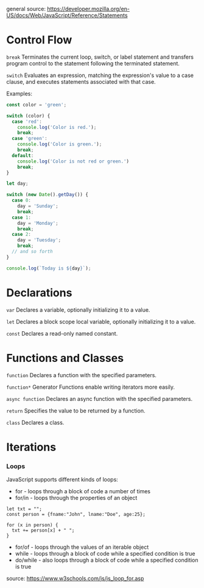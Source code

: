 general source: https://developer.mozilla.org/en-US/docs/Web/JavaScript/Reference/Statements

# Control Flow

`break`
Terminates the current loop, switch, or label statement and transfers program control to the statement following the terminated statement.

`switch`
Evaluates an expression, matching the expression's value to a case clause, and executes statements associated with that case.

Examples:
```js
const color = 'green';

switch (color) {
  case 'red':
    console.log('Color is red.');
    break;
  case 'green':
    console.log('Color is green.');
    break;
  default: 
    console.log('Color is not red or green.')
    break;
}
```
```js
let day;

switch (new Date().getDay()) {
  case 0:
    day = 'Sunday';
    break;
  case 1:
    day = 'Monday';
    break;
  case 2:
    day = 'Tuesday';
    break;
  // and so forth
}

console.log(`Today is ${day}`);
```

# Declarations

`var`
Declares a variable, optionally initializing it to a value.

`let`
Declares a block scope local variable, optionally initializing it to a value.

`const`
Declares a read-only named constant.

# Functions and Classes

`function`
Declares a function with the specified parameters.

`function*`
Generator Functions enable writing iterators more easily.

`async function`
Declares an async function with the specified parameters.

`return`
Specifies the value to be returned by a function.

`class`
Declares a class.


# Iterations
### Loops
JavaScript supports different kinds of loops:

- for - loops through a block of code a number of times
- for/in - loops through the properties of an object
```
let txt = "";
const person = {fname:"John", lname:"Doe", age:25}; 

for (x in person) {
  txt += person[x] + " ";
}
```
- for/of - loops through the values of an iterable object
- while - loops through a block of code while a specified condition is true
- do/while - also loops through a block of code while a specified condition is true

source: https://www.w3schools.com/js/js_loop_for.asp
